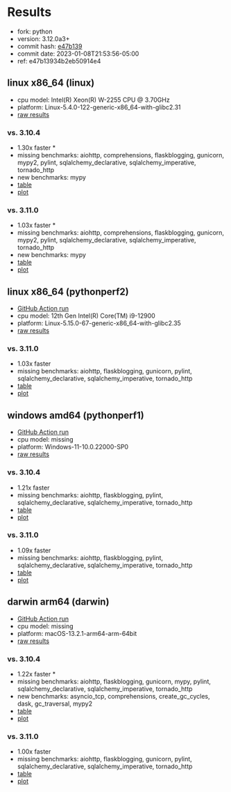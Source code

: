 # Results

- fork: python
- version: 3.12.0a3+
- commit hash: [e47b139](https://github.com/python/cpython/commit/e47b139)
- commit date: 2023-01-08T21:53:56-05:00
- ref: e47b13934b2eb50914e4

## linux x86_64 (linux)

- cpu model: Intel(R) Xeon(R) W-2255 CPU @ 3.70GHz
- platform: Linux-5.4.0-122-generic-x86_64-with-glibc2.31
- [raw results](bm-20230108-linux-x86_64-python-e47b13934b2eb50914e4-3.12.0a3%2B-e47b139.json)

### vs. 3.10.4

- 1.30x faster \*
- missing benchmarks: aiohttp, comprehensions, flaskblogging, gunicorn, mypy2, pylint, sqlalchemy_declarative, sqlalchemy_imperative, tornado_http
- new benchmarks: mypy
- [table](bm-20230108-linux-x86_64-python-e47b13934b2eb50914e4-3.12.0a3%2B-e47b139-vs-3.10.4.md)
- [plot](bm-20230108-linux-x86_64-python-e47b13934b2eb50914e4-3.12.0a3%2B-e47b139-vs-3.10.4.png)

### vs. 3.11.0

- 1.03x faster \*
- missing benchmarks: aiohttp, comprehensions, flaskblogging, gunicorn, mypy2, pylint, sqlalchemy_declarative, sqlalchemy_imperative, tornado_http
- new benchmarks: mypy
- [table](bm-20230108-linux-x86_64-python-e47b13934b2eb50914e4-3.12.0a3%2B-e47b139-vs-3.11.0.md)
- [plot](bm-20230108-linux-x86_64-python-e47b13934b2eb50914e4-3.12.0a3%2B-e47b139-vs-3.11.0.png)

## linux x86_64 (pythonperf2)

- [GitHub Action run](https://github.com/faster-cpython/benchmarking/actions/runs/4513537515)
- cpu model: 12th Gen Intel(R) Core(TM) i9-12900
- platform: Linux-5.15.0-67-generic-x86_64-with-glibc2.35
- [raw results](bm-20230108-pythonperf2-x86_64-python-e47b13934b2eb50914e4-3.12.0a3%2B-e47b139.json)

### vs. 3.11.0

- 1.03x faster
- missing benchmarks: aiohttp, flaskblogging, gunicorn, pylint, sqlalchemy_declarative, sqlalchemy_imperative, tornado_http
- [table](bm-20230108-pythonperf2-x86_64-python-e47b13934b2eb50914e4-3.12.0a3%2B-e47b139-vs-3.11.0.md)
- [plot](bm-20230108-pythonperf2-x86_64-python-e47b13934b2eb50914e4-3.12.0a3%2B-e47b139-vs-3.11.0.png)

## windows amd64 (pythonperf1)

- [GitHub Action run](https://github.com/faster-cpython/benchmarking/actions/runs/4610450722)
- cpu model: missing
- platform: Windows-11-10.0.22000-SP0
- [raw results](bm-20230108-pythonperf1-amd64-python-e47b13934b2eb50914e4-3.12.0a3%2B-e47b139.json)

### vs. 3.10.4

- 1.21x faster
- missing benchmarks: aiohttp, flaskblogging, pylint, sqlalchemy_declarative, sqlalchemy_imperative, tornado_http
- [table](bm-20230108-pythonperf1-amd64-python-e47b13934b2eb50914e4-3.12.0a3%2B-e47b139-vs-3.10.4.md)
- [plot](bm-20230108-pythonperf1-amd64-python-e47b13934b2eb50914e4-3.12.0a3%2B-e47b139-vs-3.10.4.png)

### vs. 3.11.0

- 1.09x faster
- missing benchmarks: aiohttp, flaskblogging, pylint, sqlalchemy_declarative, sqlalchemy_imperative, tornado_http
- [table](bm-20230108-pythonperf1-amd64-python-e47b13934b2eb50914e4-3.12.0a3%2B-e47b139-vs-3.11.0.md)
- [plot](bm-20230108-pythonperf1-amd64-python-e47b13934b2eb50914e4-3.12.0a3%2B-e47b139-vs-3.11.0.png)

## darwin arm64 (darwin)

- [GitHub Action run](https://github.com/faster-cpython/benchmarking/actions/runs/4494505186)
- cpu model: missing
- platform: macOS-13.2.1-arm64-arm-64bit
- [raw results](bm-20230108-darwin-arm64-python-e47b13934b2eb50914e4-3.12.0a3%2B-e47b139.json)

### vs. 3.10.4

- 1.22x faster \*
- missing benchmarks: aiohttp, flaskblogging, gunicorn, mypy, pylint, sqlalchemy_declarative, sqlalchemy_imperative, tornado_http
- new benchmarks: asyncio_tcp, comprehensions, create_gc_cycles, dask, gc_traversal, mypy2
- [table](bm-20230108-darwin-arm64-python-e47b13934b2eb50914e4-3.12.0a3%2B-e47b139-vs-3.10.4.md)
- [plot](bm-20230108-darwin-arm64-python-e47b13934b2eb50914e4-3.12.0a3%2B-e47b139-vs-3.10.4.png)

### vs. 3.11.0

- 1.00x faster
- missing benchmarks: aiohttp, flaskblogging, gunicorn, pylint, sqlalchemy_declarative, sqlalchemy_imperative, tornado_http
- [table](bm-20230108-darwin-arm64-python-e47b13934b2eb50914e4-3.12.0a3%2B-e47b139-vs-3.11.0.md)
- [plot](bm-20230108-darwin-arm64-python-e47b13934b2eb50914e4-3.12.0a3%2B-e47b139-vs-3.11.0.png)

